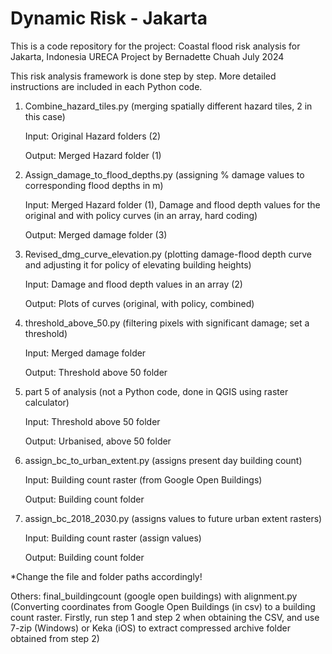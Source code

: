 # Dynamic Risk - Jakarta 

This is a code repository for the project:
Coastal flood risk analysis for Jakarta, Indonesia
URECA Project by Bernadette Chuah
July 2024


This risk analysis framework is done step by step. More detailed instructions are included in each Python code.

1. Combine_hazard_tiles.py (merging spatially different hazard tiles, 2 in this case)

   Input: Original Hazard folders (2)

   Output: Merged Hazard folder (1)
   
3. Assign_damage_to_flood_depths.py (assigning % damage values to corresponding flood depths in m)

   Input: Merged Hazard folder (1), Damage and flood depth values for the original and with policy curves (in an array, hard coding)

   Output: Merged damage folder (3)
   
5. Revised_dmg_curve_elevation.py (plotting damage-flood depth curve and adjusting it for policy of elevating building heights)

   Input: Damage and flood depth values in an array (2) 

   Output: Plots of curves (original, with policy, combined)
   
7. threshold_above_50.py (filtering pixels with significant damage; set a threshold)

   Input: Merged damage folder 

   Output: Threshold above 50 folder
   
9. part 5 of analysis (not a Python code, done in QGIS using raster calculator)

   Input: Threshold above 50 folder 

   Output: Urbanised, above 50 folder
   
11. assign_bc_to_urban_extent.py (assigns present day building count)

    Input: Building count raster (from Google Open Buildings) 

    Output: Building count folder
    
13. assign_bc_2018_2030.py (assigns values to future urban extent rasters)

    Input: Building count raster (assign values) 

    Output: Building count folder
   
*Change the file and folder paths accordingly!


Others:
final_buildingcount (google open buildings) with alignment.py (Converting coordinates from Google Open Buildings (in csv) to a building count raster. Firstly, run step 1 and step 2 when obtaining the CSV, and use 7-zip (Windows) or Keka (iOS) to extract compressed archive folder obtained from step 2) 
